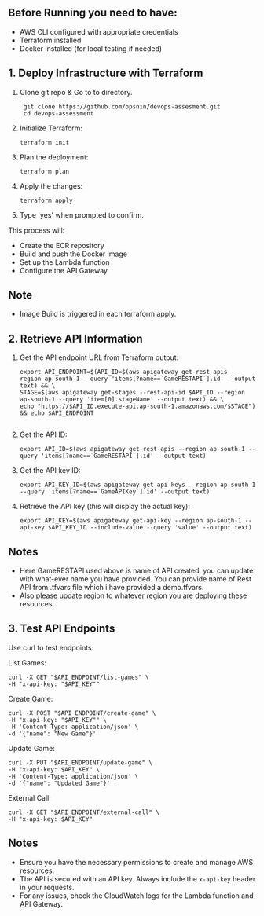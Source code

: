 ## Before Running you need to have:

- AWS CLI configured with appropriate credentials
- Terraform installed
- Docker installed (for local testing if needed)

## 1. Deploy Infrastructure with Terraform

1. Clone git repo & Go to to directory.
   ```
    git clone https://github.com/opsnin/devops-assesment.git
    cd devops-assessment
   ```

2. Initialize Terraform:
   ```
   terraform init
   ```

3. Plan the deployment:
   ```
   terraform plan
   ```

4. Apply the changes:
   ```
   terraform apply
   ```

5. Type 'yes' when prompted to confirm.

This process will:
- Create the ECR repository
- Build and push the Docker image
- Set up the Lambda function
- Configure the API Gateway

## Note 
- Image Build is triggered in each terraform apply.

## 2. Retrieve API Information

1. Get the API endpoint URL from Terraform output:
   ```
   export API_ENDPOINT=$(API_ID=$(aws apigateway get-rest-apis --region ap-south-1 --query 'items[?name==`GameRESTAPI`].id' --output text) && \
   STAGE=$(aws apigateway get-stages --rest-api-id $API_ID --region ap-south-1 --query 'item[0].stageName' --output text) && \
   echo "https://$API_ID.execute-api.ap-south-1.amazonaws.com/$STAGE") && echo $API_ENDPOINT
  
   ```

2. Get the API ID:
   ```
   export API_ID=$(aws apigateway get-rest-apis --region ap-south-1 --query 'items[?name==`GameRESTAPI`].id' --output text)
   ```

3. Get the API key ID:
   ```
   export API_KEY_ID=$(aws apigateway get-api-keys --region ap-south-1 --query 'items[?name==`GameAPIKey`].id' --output text)
   ```

4. Retrieve the API key (this will display the actual key):
   ```
   export API_KEY=$(aws apigateway get-api-key --region ap-south-1 --api-key $API_KEY_ID --include-value --query 'value' --output text)
   ```

## Notes
- Here GameRESTAPI used above is name of API created, you can update with what-ever name you have provided. You can provide name of Rest API from .tfvars file which i have provided a demo.tfvars. 
- Also please update region to whatever region you are deploying these resources.

## 3. Test API Endpoints

 Use curl to test endpoints:

   List Games:
   ```
   curl -X GET "$API_ENDPOINT/list-games" \           
   -H "x-api-key: "$API_KEY""
   ```

   Create Game:
   ```
   curl -X POST "$API_ENDPOINT/create-game" \
   -H "x-api-key: "$API_KEY"" \
   -H 'Content-Type: application/json' \
   -d '{"name": "New Game"}'
   ```

   Update Game:
   ```
   curl -X PUT "$API_ENDPOINT/update-game" \
   -H "x-api-key: $API_KEY" \
   -H 'Content-Type: application/json' \
   -d '{"name": "Updated Game"}'
   ```

   External Call:
   ```
   curl -X GET "$API_ENDPOINT/external-call" \
   -H "x-api-key: $API_KEY"
   ```

## Notes

- Ensure you have the necessary permissions to create and manage AWS resources.
- The API is secured with an API key. Always include the `x-api-key` header in your requests.
- For any issues, check the CloudWatch logs for the Lambda function and API Gateway.